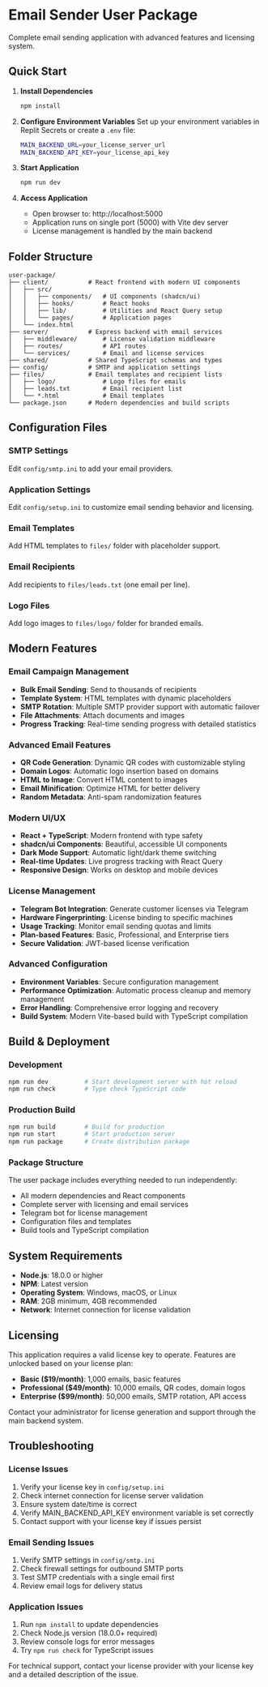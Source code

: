 # Email Sender User Package

Complete email sending application with advanced features and licensing system.

## Quick Start

1. **Install Dependencies**
   ```bash
   npm install
   ```

2. **Configure Environment Variables**
   Set up your environment variables in Replit Secrets or create a `.env` file:
   ```bash
   MAIN_BACKEND_URL=your_license_server_url  
   MAIN_BACKEND_API_KEY=your_license_api_key
   ```

3. **Start Application**
   ```bash
   npm run dev
   ```

4. **Access Application**
   - Open browser to: http://localhost:5000
   - Application runs on single port (5000) with Vite dev server
   - License management is handled by the main backend

## Folder Structure

```
user-package/
├── client/           # React frontend with modern UI components
│   ├── src/
│   │   ├── components/   # UI components (shadcn/ui)
│   │   ├── hooks/        # React hooks
│   │   ├── lib/          # Utilities and React Query setup
│   │   └── pages/        # Application pages
│   └── index.html
├── server/           # Express backend with email services  
│   ├── middleware/       # License validation middleware
│   ├── routes/           # API routes
│   └── services/         # Email and license services
├── shared/           # Shared TypeScript schemas and types
├── config/           # SMTP and application settings
├── files/            # Email templates and recipient lists
│   ├── logo/             # Logo files for emails  
│   ├── leads.txt         # Email recipient list
│   └── *.html            # Email templates
└── package.json      # Modern dependencies and build scripts
```

## Configuration Files

### SMTP Settings
Edit `config/smtp.ini` to add your email providers.

### Application Settings  
Edit `config/setup.ini` to customize email sending behavior and licensing.

### Email Templates
Add HTML templates to `files/` folder with placeholder support.

### Email Recipients
Add recipients to `files/leads.txt` (one email per line).

### Logo Files
Add logo images to `files/logo/` folder for branded emails.

## Modern Features

### Email Campaign Management
- **Bulk Email Sending**: Send to thousands of recipients
- **Template System**: HTML templates with dynamic placeholders
- **SMTP Rotation**: Multiple SMTP provider support with automatic failover
- **File Attachments**: Attach documents and images
- **Progress Tracking**: Real-time sending progress with detailed statistics

### Advanced Email Features  
- **QR Code Generation**: Dynamic QR codes with customizable styling
- **Domain Logos**: Automatic logo insertion based on domains
- **HTML to Image**: Convert HTML content to images
- **Email Minification**: Optimize HTML for better delivery
- **Random Metadata**: Anti-spam randomization features

### Modern UI/UX
- **React + TypeScript**: Modern frontend with type safety
- **shadcn/ui Components**: Beautiful, accessible UI components
- **Dark Mode Support**: Automatic light/dark theme switching
- **Real-time Updates**: Live progress tracking with React Query
- **Responsive Design**: Works on desktop and mobile devices

### License Management
- **Telegram Bot Integration**: Generate customer licenses via Telegram
- **Hardware Fingerprinting**: License binding to specific machines
- **Usage Tracking**: Monitor email sending quotas and limits
- **Plan-based Features**: Basic, Professional, and Enterprise tiers
- **Secure Validation**: JWT-based license verification

### Advanced Configuration
- **Environment Variables**: Secure configuration management
- **Performance Optimization**: Automatic process cleanup and memory management
- **Error Handling**: Comprehensive error logging and recovery
- **Build System**: Modern Vite-based build with TypeScript compilation

## Build & Deployment

### Development
```bash
npm run dev          # Start development server with hot reload
npm run check        # Type check TypeScript code
```

### Production Build
```bash
npm run build        # Build for production
npm run start        # Start production server
npm run package      # Create distribution package
```

### Package Structure
The user package includes everything needed to run independently:
- All modern dependencies and React components
- Complete server with licensing and email services
- Telegram bot for license management
- Configuration files and templates
- Build tools and TypeScript compilation

## System Requirements

- **Node.js**: 18.0.0 or higher
- **NPM**: Latest version
- **Operating System**: Windows, macOS, or Linux
- **RAM**: 2GB minimum, 4GB recommended
- **Network**: Internet connection for license validation

## Licensing

This application requires a valid license key to operate. Features are unlocked based on your license plan:

- **Basic ($19/month)**: 1,000 emails, basic features
- **Professional ($49/month)**: 10,000 emails, QR codes, domain logos
- **Enterprise ($99/month)**: 50,000 emails, SMTP rotation, API access

Contact your administrator for license generation and support through the main backend system.

## Troubleshooting

### License Issues
1. Verify your license key in `config/setup.ini`
2. Check internet connection for license server validation
3. Ensure system date/time is correct
4. Verify MAIN_BACKEND_API_KEY environment variable is set correctly
5. Contact support with your license key if issues persist

### Email Sending Issues
1. Verify SMTP settings in `config/smtp.ini`
2. Check firewall settings for outbound SMTP ports
3. Test SMTP credentials with a single email first
4. Review email logs for delivery status

### Application Issues
1. Run `npm install` to update dependencies
2. Check Node.js version (18.0.0+ required)
3. Review console logs for error messages
4. Try `npm run check` for TypeScript issues

For technical support, contact your license provider with your license key and a detailed description of the issue.